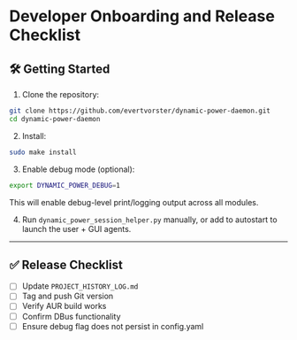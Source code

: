 # Developer Onboarding and Release Checklist

## 🛠️ Getting Started

1. Clone the repository:
```bash
git clone https://github.com/evertvorster/dynamic-power-daemon.git
cd dynamic-power-daemon
```

2. Install:
```bash
sudo make install
```

3. Enable debug mode (optional):
```bash
export DYNAMIC_POWER_DEBUG=1
```

This will enable debug-level print/logging output across all modules.

4. Run `dynamic_power_session_helper.py` manually, or add to autostart to launch the user + GUI agents.

---

## ✅ Release Checklist

- [ ] Update `PROJECT_HISTORY_LOG.md`
- [ ] Tag and push Git version
- [ ] Verify AUR build works
- [ ] Confirm DBus functionality
- [ ] Ensure debug flag does not persist in config.yaml
